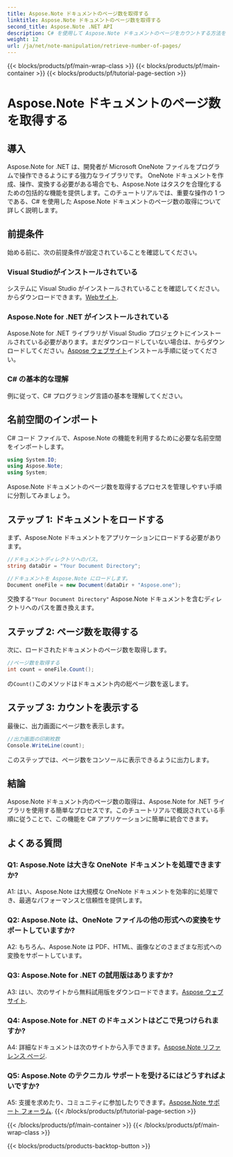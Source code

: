 ```yaml
---
title: Aspose.Note ドキュメントのページ数を取得する
linktitle: Aspose.Note ドキュメントのページ数を取得する
second_title: Aspose.Note .NET API
description: C# を使用して Aspose.Note ドキュメントのページをカウントする方法を学びます。簡単に統合するには、ステップバイステップのガイドに従ってください。
weight: 12
url: /ja/net/note-manipulation/retrieve-number-of-pages/
---
```


{{< blocks/products/pf/main-wrap-class >}}
{{< blocks/products/pf/main-container >}}
{{< blocks/products/pf/tutorial-page-section >}}

# Aspose.Note ドキュメントのページ数を取得する

## 導入

Aspose.Note for .NET は、開発者が Microsoft OneNote ファイルをプログラムで操作できるようにする強力なライブラリです。 OneNote ドキュメントを作成、操作、変換する必要がある場合でも、Aspose.Note はタスクを合理化するための包括的な機能を提供します。このチュートリアルでは、重要な操作の 1 つである、C# を使用した Aspose.Note ドキュメントのページ数の取得について詳しく説明します。

## 前提条件

始める前に、次の前提条件が設定されていることを確認してください。

### Visual Studioがインストールされている

システムに Visual Studio がインストールされていることを確認してください。からダウンロードできます。[Webサイト](https://visualstudio.microsoft.com/).

### Aspose.Note for .NET がインストールされている

Aspose.Note for .NET ライブラリが Visual Studio プロジェクトにインストールされている必要があります。まだダウンロードしていない場合は、からダウンロードしてください。[Aspose ウェブサイト](https://releases.aspose.com/note/net/)インストール手順に従ってください。

### C# の基本的な理解

例に従って、C# プログラミング言語の基本を理解してください。

## 名前空間のインポート

C# コード ファイルで、Aspose.Note の機能を利用するために必要な名前空間をインポートします。

```csharp
using System.IO;
using Aspose.Note;
using System;
```

Aspose.Note ドキュメントのページ数を取得するプロセスを管理しやすい手順に分割してみましょう。

## ステップ 1: ドキュメントをロードする

まず、Aspose.Note ドキュメントをアプリケーションにロードする必要があります。

```csharp
//ドキュメントディレクトリへのパス。
string dataDir = "Your Document Directory";

//ドキュメントを Aspose.Note にロードします。
Document oneFile = new Document(dataDir + "Aspose.one");
```

交換する`"Your Document Directory"` Aspose.Note ドキュメントを含むディレクトリへのパスを置き換えます。

## ステップ 2: ページ数を取得する

次に、ロードされたドキュメントのページ数を取得します。

```csharp
//ページ数を取得する
int count = oneFile.Count();
```

の`Count()`このメソッドはドキュメント内の総ページ数を返します。

## ステップ 3: カウントを表示する

最後に、出力画面にページ数を表示します。

```csharp
//出力画面の印刷枚数
Console.WriteLine(count);
```

このステップでは、ページ数をコンソールに表示できるように出力します。

## 結論

Aspose.Note ドキュメント内のページ数の取得は、Aspose.Note for .NET ライブラリを使用する簡単なプロセスです。このチュートリアルで概説されている手順に従うことで、この機能を C# アプリケーションに簡単に統合できます。

## よくある質問

### Q1: Aspose.Note は大きな OneNote ドキュメントを処理できますか?

A1: はい、Aspose.Note は大規模な OneNote ドキュメントを効率的に処理でき、最適なパフォーマンスと信頼性を提供します。

### Q2: Aspose.Note は、OneNote ファイルの他の形式への変換をサポートしていますか?

A2: もちろん、Aspose.Note は PDF、HTML、画像などのさまざまな形式への変換をサポートしています。

### Q3: Aspose.Note for .NET の試用版はありますか?

 A3: はい、次のサイトから無料試用版をダウンロードできます。[Aspose ウェブサイト](https://releases.aspose.com/).

### Q4: Aspose.Note for .NET のドキュメントはどこで見つけられますか?

 A4: 詳細なドキュメントは次のサイトから入手できます。[Aspose.Note リファレンス ページ](https://reference.aspose.com/note/net/).

### Q5: Aspose.Note のテクニカル サポートを受けるにはどうすればよいですか?

 A5: 支援を求めたり、コミュニティに参加したりできます。[Aspose.Note サポート フォーラム](https://forum.aspose.com/c/note/28).
{{< /blocks/products/pf/tutorial-page-section >}}

{{< /blocks/products/pf/main-container >}}
{{< /blocks/products/pf/main-wrap-class >}}

{{< blocks/products/products-backtop-button >}}
